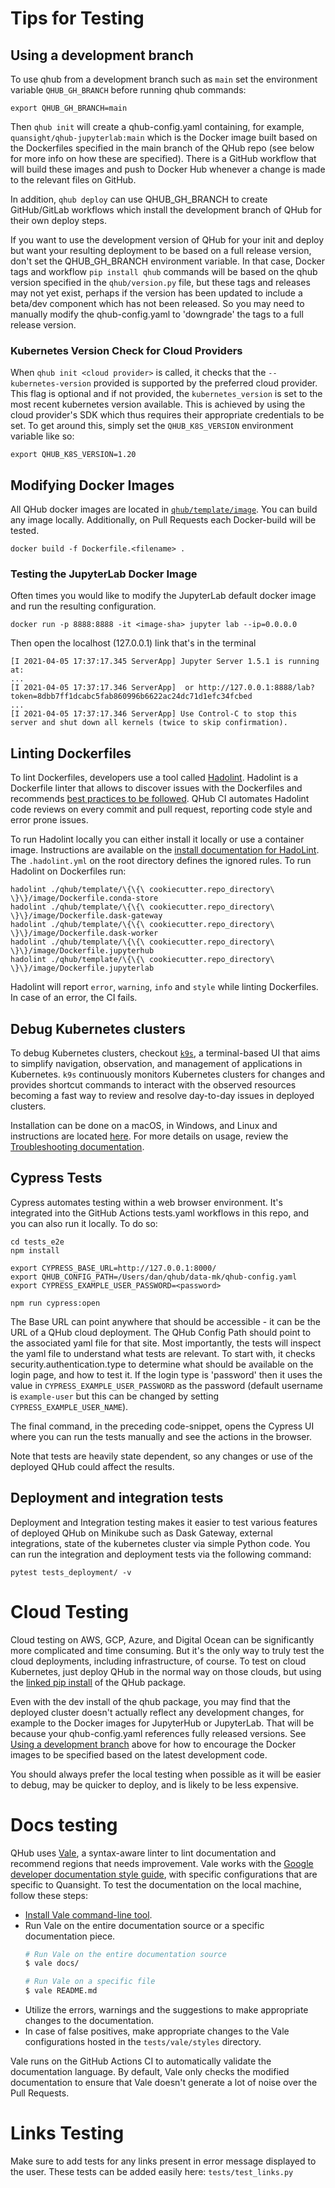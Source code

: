 # Tips for Testing

## Using a development branch

To use qhub from a development branch such as `main` set the environment variable `QHUB_GH_BRANCH` before running qhub commands:

```
export QHUB_GH_BRANCH=main
```

Then `qhub init` will create a qhub-config.yaml containing, for example, `quansight/qhub-jupyterlab:main` which is the Docker image built based on the Dockerfiles specified in the
main branch of the QHub repo (see below for more info on how these are specified). There is a GitHub workflow that will build these images and push to Docker Hub whenever a change
is made to the relevant files on GitHub.

In addition, `qhub deploy` can use QHUB_GH_BRANCH to create GitHub/GitLab workflows which install the development branch of QHub for their own deploy steps.

If you want to use the development version of QHub for your init and deploy but want your resulting deployment to be based on a full release version, don't set the QHUB_GH_BRANCH
environment variable. In that case, Docker tags and workflow `pip install qhub` commands will be based on the qhub version specified in the `qhub/version.py` file, but these tags
and releases may not yet exist, perhaps if the version has been updated to include a beta/dev component which has not been released. So you may need to manually modify the
qhub-config.yaml to 'downgrade' the tags to a full release version.

### Kubernetes Version Check for Cloud Providers

When `qhub init <cloud provider>` is called, it checks that the `--kubernetes-version` provided is supported by the preferred cloud provider. This flag is optional and if not
provided, the `kubernetes_version` is set to the most recent kubernetes version available. This is achieved by using the cloud provider's SDK which thus requires their appropriate
credentials to be set. To get around this, simply set the `QHUB_K8S_VERSION` environment variable like so:

```
export QHUB_K8S_VERSION=1.20
```

## Modifying Docker Images

All QHub docker images are located in
[`qhub/template/image`](https://github.com/Quansight/qhub/tree/main/qhub/template/image).
You can build any image locally. Additionally, on Pull Requests each Docker-build will be tested.

```shell
docker build -f Dockerfile.<filename> .
```

### Testing the JupyterLab Docker Image

Often times you would like to modify the JupyterLab default docker image and run the resulting configuration.

```shell
docker run -p 8888:8888 -it <image-sha> jupyter lab --ip=0.0.0.0
```

Then open the localhost (127.0.0.1) link that's in the terminal

```shell
[I 2021-04-05 17:37:17.345 ServerApp] Jupyter Server 1.5.1 is running at:
...
[I 2021-04-05 17:37:17.346 ServerApp]  or http://127.0.0.1:8888/lab?token=8dbb7ff1dcabc5fab860996b6622ac24dc71d1efc34fcbed
...
[I 2021-04-05 17:37:17.346 ServerApp] Use Control-C to stop this server and shut down all kernels (twice to skip confirmation).
```

## Linting Dockerfiles

To lint Dockerfiles, developers use a tool called [Hadolint](https://github.com/hadolint/hadolint). Hadolint is a Dockerfile linter that allows to discover issues with the
Dockerfiles and recommends [best practices to be followed](https://docs.docker.com/develop/develop-images/dockerfile_best-practices/). QHub CI automates Hadolint code reviews on
every commit and pull request, reporting code style and error prone issues.

To run Hadolint locally you can either install it locally or use a container image. Instructions are available on the
[install documentation for HadoLint](https://github.com/hadolint/hadolint#install). The `.hadolint.yml` on the root directory defines the ignored rules. To run Hadolint on
Dockerfiles run:

```shell
hadolint ./qhub/template/\{\{\ cookiecutter.repo_directory\ \}\}/image/Dockerfile.conda-store
hadolint ./qhub/template/\{\{\ cookiecutter.repo_directory\ \}\}/image/Dockerfile.dask-gateway
hadolint ./qhub/template/\{\{\ cookiecutter.repo_directory\ \}\}/image/Dockerfile.dask-worker
hadolint ./qhub/template/\{\{\ cookiecutter.repo_directory\ \}\}/image/Dockerfile.jupyterhub
hadolint ./qhub/template/\{\{\ cookiecutter.repo_directory\ \}\}/image/Dockerfile.jupyterlab
```

Hadolint will report `error`, `warning`, `info` and `style` while linting Dockerfiles. In case of an error, the CI fails.

## Debug Kubernetes clusters

To debug Kubernetes clusters, checkout [`k9s`](https://k9scli.io/), a terminal-based UI that aims to simplify navigation, observation, and management of applications in Kubernetes.
`k9s` continuously monitors Kubernetes clusters for changes and provides shortcut commands to interact with the observed resources becoming a fast way to review and resolve
day-to-day issues in deployed clusters.

Installation can be done on a macOS, in Windows, and Linux and instructions are located [here](https://github.com/derailed/k9s). For more details on usage, review the
[Troubleshooting documentation](https://docs.qhub.dev/en/stable/source/admin_guide/troubleshooting.html#debug-your-kubernetes-cluster).

## Cypress Tests

Cypress automates testing within a web browser environment. It's integrated into the GitHub Actions tests.yaml workflows in this repo, and you can also run it locally. To do so:

```shell
cd tests_e2e
npm install

export CYPRESS_BASE_URL=http://127.0.0.1:8000/
export QHUB_CONFIG_PATH=/Users/dan/qhub/data-mk/qhub-config.yaml
export CYPRESS_EXAMPLE_USER_PASSWORD=<password>

npm run cypress:open
```

The Base URL can point anywhere that should be accessible - it can be the URL of a QHub cloud deployment. The QHub Config Path should point to the associated yaml file for that
site. Most importantly, the tests will inspect the yaml file to understand what tests are relevant. To start with, it checks security.authentication.type to determine what should
be available on the login page, and how to test it. If the login type is 'password' then it uses the value in `CYPRESS_EXAMPLE_USER_PASSWORD` as the password (default username is
`example-user` but this can be changed by setting `CYPRESS_EXAMPLE_USER_NAME`).

The final command, in the preceding code-snippet, opens the Cypress UI where you can run the tests manually and see the actions in the browser.

Note that tests are heavily state dependent, so any changes or use of the deployed QHub could affect the results.

## Deployment and integration tests

Deployment and Integration testing makes it easier to test various features of deployed QHub on Minikube such as Dask Gateway, external integrations, state of the kubernetes
cluster via simple Python code. You can run the integration and deployment tests via the following command:

```shell
pytest tests_deployment/ -v
```

# Cloud Testing

Cloud testing on AWS, GCP, Azure, and Digital Ocean can be significantly more complicated and time consuming. But it's the only way to truly test the cloud deployments, including
infrastructure, of course. To test on cloud Kubernetes, just deploy QHub in the normal way on those clouds, but using the [linked pip install](./index.md) of the QHub package.

Even with the dev install of the qhub package, you may find that the deployed cluster doesn't actually reflect any development changes, for example to the Docker images for
JupyterHub or JupyterLab. That will be because your qhub-config.yaml references fully released versions. See [Using a development branch](#using-a-development-branch) above for how
to encourage the Docker images to be specified based on the latest development code.

You should always prefer the local testing when possible as it will be easier to debug, may be quicker to deploy, and is likely to be less expensive.

# Docs testing

QHub uses [Vale](https://github.com/errata-ai/vale), a syntax-aware linter to lint documentation and recommend regions that needs improvement. Vale works with the
[Google developer documentation style guide](https://developers.google.com/style), with specific configurations that are specific to Quansight. To test the documentation on the
local machine, follow these steps:

- [Install Vale command-line tool](https://docs.errata.ai/vale/install).
- Run Vale on the entire documentation source or a specific documentation piece.
  ```sh
  # Run Vale on the entire documentation source
  $ vale docs/

  # Run Vale on a specific file
  $ vale README.md
  ```
- Utilize the errors, warnings and the suggestions to make appropriate changes to the documentation.
- In case of false positives, make appropriate changes to the Vale configurations hosted in the `tests/vale/styles` directory.

Vale runs on the GitHub Actions CI to automatically validate the documentation language. By default, Vale only checks the modified documentation to ensure that Vale doesn't
generate a lot of noise over the Pull Requests.

# Links Testing

Make sure to add tests for any links present in error message displayed to the user. These tests
can be added easily here: `tests/test_links.py`
